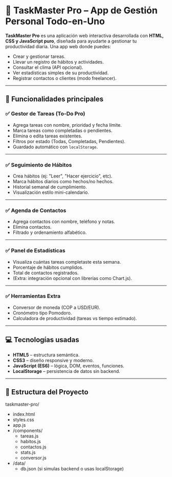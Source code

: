 # 🧠 TaskMaster Pro – App de Gestión Personal Todo-en-Uno

**TaskMaster Pro** es una aplicación web interactiva desarrollada con **HTML, CSS y JavaScript puro**, diseñada para ayudarte a gestionar tu productividad diaria. Una app web donde puedes:

- Crear y gestionar tareas.
- Llevar un registro de hábitos y actividades.
- Consultar el clima (API opcional).
- Ver estadísticas simples de su productividad.
- Registrar contactos o clientes (modo freelancer).

---

## 🚀 Funcionalidades principales

### ✅ Gestor de Tareas (To-Do Pro)

- Agrega tareas con nombre, prioridad y fecha límite.
- Marca tareas como completadas o pendientes.
- Elimina o edita tareas existentes.
- Filtros por estado (Todas, Completadas, Pendientes).
- Guardado automático con `localStorage`.

---

### ✅ Seguimiento de Hábitos

- Crea hábitos (ej: "Leer", "Hacer ejercicio", etc).
- Marca hábitos diarios como hechos/no hechos.
- Historial semanal de cumplimiento.
- Visualización estilo mini-calendario.

---

### ✅ Agenda de Contactos

- Agrega contactos con nombre, teléfono y notas.
- Elimina contactos.
- Filtrado y ordenamiento alfabético.

---

### ✅ Panel de Estadísticas

- Visualiza cuántas tareas completaste esta semana.
- Porcentaje de hábitos cumplidos.
- Total de contactos registrados.
- (Extra: integración opcional con librerías como Chart.js).

---

### ✅ Herramientas Extra

- Conversor de moneda (COP a USD/EUR).
- Cronómetro tipo Pomodoro.
- Calculadora de productividad (tareas vs tiempo estimado).

---

## 💻 Tecnologías usadas

- **HTML5** – estructura semántica.
- **CSS3** – diseño responsive y moderno.
- **JavaScript (ES6)** – lógica, DOM, eventos, funciones.
- **LocalStorage** – persistencia de datos sin backend.

---

## 📁 Estructura del Proyecto

taskmaster-pro/

- index.html
- styles.css
- app.js
- /components/
    - tareas.js
    - habitos.js
    - contactos.js
    - stats.js
    - conversor.js
- /data/
    - db.json (si simulas backend o usas localStorage)
